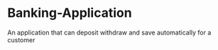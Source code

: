 # Banking-Application
An application that can deposit withdraw and save automatically for a customer
